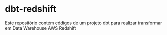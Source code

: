 # dbt-redshift
Este repositório contém códigos de um projeto dbt para realizar transformar em Data Warehouse AWS Redshift
